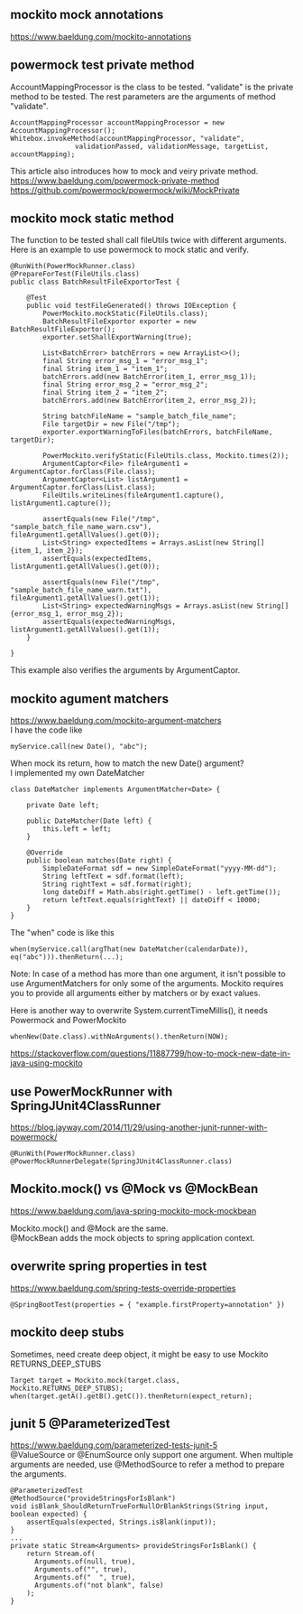 ## mockito mock annotations
https://www.baeldung.com/mockito-annotations

## powermock test private method 
AccountMappingProcessor is the class to be tested. "validate" is the private method to be tested. The rest parameters are the arguments of method "validate". 
```
AccountMappingProcessor accountMappingProcessor = new AccountMappingProcessor();
Whitebox.invokeMethod(accountMappingProcessor, "validate",
                validationPassed, validationMessage, targetList, accountMapping);
```
This article also introduces how to mock and veiry private method.  
https://www.baeldung.com/powermock-private-method  
https://github.com/powermock/powermock/wiki/MockPrivate

## mockito mock static method
The function to be tested shall call fileUtils twice with different arguments.   
Here is an example to use powermock to mock static and verify.
```
@RunWith(PowerMockRunner.class)
@PrepareForTest(FileUtils.class)
public class BatchResultFileExportorTest {

    @Test
    public void testFileGenerated() throws IOException {
        PowerMockito.mockStatic(FileUtils.class);
        BatchResultFileExportor exporter = new BatchResultFileExportor();
        exporter.setShallExportWarning(true);

        List<BatchError> batchErrors = new ArrayList<>();
        final String error_msg_1 = "error_msg_1";
        final String item_1 = "item_1";
        batchErrors.add(new BatchError(item_1, error_msg_1));
        final String error_msg_2 = "error_msg_2";
        final String item_2 = "item_2";
        batchErrors.add(new BatchError(item_2, error_msg_2));

        String batchFileName = "sample_batch_file_name";
        File targetDir = new File("/tmp");
        exporter.exportWarningToFiles(batchErrors, batchFileName, targetDir);

        PowerMockito.verifyStatic(FileUtils.class, Mockito.times(2));
        ArgumentCaptor<File> fileArgument1 = ArgumentCaptor.forClass(File.class);
        ArgumentCaptor<List> listArgument1 = ArgumentCaptor.forClass(List.class);
        FileUtils.writeLines(fileArgument1.capture(), listArgument1.capture());

        assertEquals(new File("/tmp", "sample_batch_file_name_warn.csv"), fileArgument1.getAllValues().get(0));
        List<String> expectedItems = Arrays.asList(new String[]{item_1, item_2});
        assertEquals(expectedItems, listArgument1.getAllValues().get(0));

        assertEquals(new File("/tmp", "sample_batch_file_name_warn.txt"), fileArgument1.getAllValues().get(1));
        List<String> expectedWarningMsgs = Arrays.asList(new String[]{error_msg_1, error_msg_2});
        assertEquals(expectedWarningMsgs, listArgument1.getAllValues().get(1));
    }

}
```
This example also verifies the arguments by ArgumentCaptor.

## mockito agument matchers
https://www.baeldung.com/mockito-argument-matchers  
I have the code like 
```
myService.call(new Date(), "abc");
```
When mock its return, how to match the new Date() argument?  
I implemented my own DateMatcher  
```
class DateMatcher implements ArgumentMatcher<Date> {

    private Date left;

    public DateMatcher(Date left) {
        this.left = left;
    }

    @Override
    public boolean matches(Date right) {
        SimpleDateFormat sdf = new SimpleDateFormat("yyyy-MM-dd");
        String leftText = sdf.format(left);
        String rightText = sdf.format(right);
        long dateDiff = Math.abs(right.getTime() - left.getTime());
        return leftText.equals(rightText) || dateDiff < 10000; 
    }
}
``` 
The "when" code is like this 
```
when(myService.call(argThat(new DateMatcher(calendarDate)), eq("abc"))).thenReturn(...);
```
Note: In case of a method has more than one argument, it isn't possible to use ArgumentMatchers for only some of the arguments. Mockito requires you to provide all arguments either by matchers or by exact values.

Here is another way to overwrite System.currentTimeMillis(), it needs Powermock and PowerMockito
```
whenNew(Date.class).withNoArguments().thenReturn(NOW);
```
https://stackoverflow.com/questions/11887799/how-to-mock-new-date-in-java-using-mockito


## use PowerMockRunner with SpringJUnit4ClassRunner
https://blog.jayway.com/2014/11/29/using-another-junit-runner-with-powermock/
```
@RunWith(PowerMockRunner.class)
@PowerMockRunnerDelegate(SpringJUnit4ClassRunner.class)
```

## Mockito.mock() vs @Mock vs @MockBean
https://www.baeldung.com/java-spring-mockito-mock-mockbean

Mockito.mock() and @Mock are the same.  
@MockBean adds the mock objects to spring application context.

## overwrite spring properties in test
https://www.baeldung.com/spring-tests-override-properties
```
@SpringBootTest(properties = { "example.firstProperty=annotation" })
```

## mockito deep stubs
Sometimes, need create deep object, it might be easy to use Mockito RETURNS_DEEP_STUBS
```
Target target = Mockito.mock(target.class, Mockito.RETURNS_DEEP_STUBS);
when(target.getA().getB().getC()).thenReturn(expect_return);
```

## junit 5 @ParameterizedTest
https://www.baeldung.com/parameterized-tests-junit-5  
@ValueSource or @EnumSource only support one argument. When multiple arguments are needed, use @MethodSource to refer a method to prepare the arguments. 
```
@ParameterizedTest
@MethodSource("provideStringsForIsBlank")
void isBlank_ShouldReturnTrueForNullOrBlankStrings(String input, boolean expected) {
    assertEquals(expected, Strings.isBlank(input));
}
...
private static Stream<Arguments> provideStringsForIsBlank() {
    return Stream.of(
      Arguments.of(null, true),
      Arguments.of("", true),
      Arguments.of("  ", true),
      Arguments.of("not blank", false)
    );
}

```
